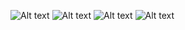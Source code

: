 ![Alt text](../HW3_hy1528/WechatIMG6102.jpeg)
![Alt text](../HW3_hy1528/WechatIMG6103.jpeg)
![Alt text](../HW3_hy1528/WechatIMG6104.jpeg)
![Alt text](../HW3_hy1528/WechatIMG6105.jpeg)
